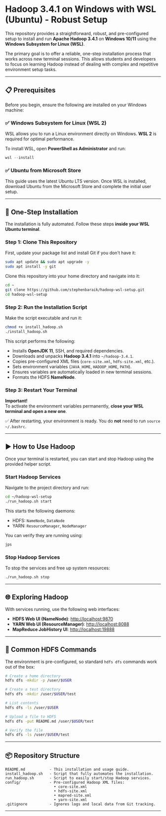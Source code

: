 # Hadoop 3.4.1 on Windows with WSL (Ubuntu) - Robust Setup

This repository provides a straightforward, robust, and pre-configured setup to install and run **Apache Hadoop 3.4.1** on **Windows 10/11** using the **Windows Subsystem for Linux (WSL)**.

The primary goal is to offer a reliable, one-step installation process that works across new terminal sessions. This allows students and developers to focus on learning Hadoop instead of dealing with complex and repetitive environment setup tasks.

---

## 📋 Prerequisites

Before you begin, ensure the following are installed on your Windows machine:

### ✅ Windows Subsystem for Linux (WSL 2)

WSL allows you to run a Linux environment directly on Windows. **WSL 2** is required for optimal performance.

To install WSL, open **PowerShell as Administrator** and run:

```powershell
wsl --install
```

### ✅ Ubuntu from Microsoft Store

This guide uses the latest Ubuntu LTS version. Once WSL is installed, download Ubuntu from the Microsoft Store and complete the initial user setup.

---

## 🚀 One-Step Installation

The installation is fully automated. Follow these steps **inside your WSL Ubuntu terminal**.

### Step 1: Clone This Repository

First, update your package list and install Git if you don't have it:

```bash
sudo apt update && sudo apt upgrade -y
sudo apt install -y git
```

Clone this repository into your home directory and navigate into it:

```bash
cd ~
git clone https://github.com/stephenbaraik/hadoop-wsl-setup.git
cd hadoop-wsl-setup
```

### Step 2: Run the Installation Script

Make the script executable and run it:

```bash
chmod +x install_hadoop.sh
./install_hadoop.sh
```

This script performs the following:

- Installs **OpenJDK 11**, SSH, and required dependencies.
- Downloads and unpacks **Hadoop 3.4.1** into `~/hadoop-3.4.1`.
- Copies pre-configured XML files (`core-site.xml`, `hdfs-site.xml`, etc.).
- Sets environment variables (`JAVA_HOME`, `HADOOP_HOME`, `PATH`).
- Ensures variables are automatically loaded in new terminal sessions.
- Formats the HDFS **NameNode**.

### Step 3: Restart Your Terminal

**Important!**  
To activate the environment variables permanently, **close your WSL terminal and open a new one**.

✅ After restarting, your environment is ready. You do **not** need to run `source ~/.bashrc`.

---

## ▶️ How to Use Hadoop

Once your terminal is restarted, you can start and stop Hadoop using the provided helper script.

### Start Hadoop Services

Navigate to the project directory and run:

```bash
cd ~/hadoop-wsl-setup
./run_hadoop.sh start
```

This starts the following daemons:

- HDFS: `NameNode`, `DataNode`
- YARN: `ResourceManager`, `NodeManager`

You can verify they are running using:

```bash
jps
```

### Stop Hadoop Services

To stop the services and free up system resources:

```bash
./run_hadoop.sh stop
```

---

## 🌐 Exploring Hadoop

With services running, use the following web interfaces:

- **HDFS Web UI (NameNode)**: [http://localhost:9870](http://localhost:9870)
- **YARN Web UI (ResourceManager)**: [http://localhost:8088](http://localhost:8088)
- **MapReduce JobHistory UI**: [http://localhost:19888](http://localhost:19888)

---

## 📁 Common HDFS Commands

The environment is pre-configured, so standard `hdfs dfs` commands work out of the box:

```bash
# Create a home directory
hdfs dfs -mkdir -p /user/$USER

# Create a test directory
hdfs dfs -mkdir /user/$USER/test

# List contents
hdfs dfs -ls /user/$USER

# Upload a file to HDFS
hdfs dfs -put README.md /user/$USER/test

# Verify the file
hdfs dfs -ls /user/$USER/test
```

---

## 📦 Repository Structure

```text
README.md           - This installation and usage guide.
install_hadoop.sh   - Script that fully automates the installation.
run_hadoop.sh       - Script to easily start/stop Hadoop services.
config/             - Pre-configured Hadoop XML files:
                      • core-site.xml
                      • hdfs-site.xml
                      • mapred-site.xml
                      • yarn-site.xml
.gitignore          - Ignores logs and local data from Git tracking.
```

---
